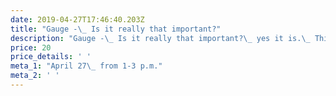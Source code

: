 ```yaml
---
date: 2019-04-27T17:46:40.203Z
title: "Gauge -\_ Is it really that important?"
description: "Gauge -\_ Is it really that important?\_ yes it is.\_ This class will help demystify gauge, and teach you to measure a swatch as well as how to adjust for gauge."
price: 20
price_details: ' '
meta_1: "April 27\_ from 1-3 p.m."
meta_2: ' '
---
```


